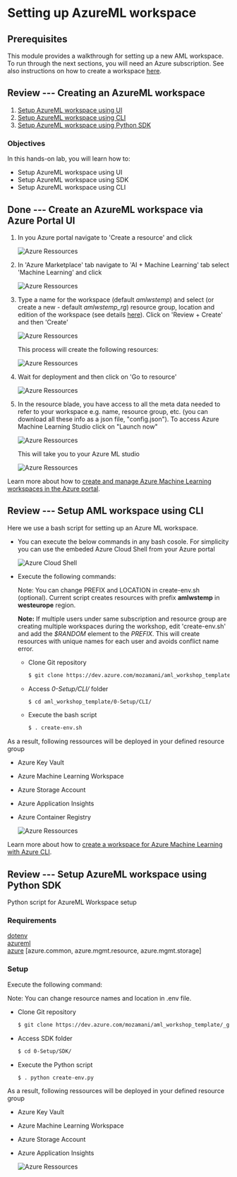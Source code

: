 # Setting up AzureML workspace 

## Prerequisites
This module provides a walkthrough for setting up a new AML workspace. To run through the next sections, you will need an Azure subscription. See also instructions on how to create a workspace [here](https://docs.microsoft.com/en-us/azure/machine-learning/how-to-manage-workspace).

## Review --- Creating an AzureML workspace
1. [Setup AzureML workspace using UI](./UI/README.md)
2. [Setup AzureML workspace using CLI](./CLI/README.md)
3. [Setup AzureML workspace using Python SDK](./SDK/Python/README.md)

### Objectives

In this hands-on lab, you will learn how to:

- Setup AzureML workspace using UI
- Setup AzureML workspace using SDK
- Setup AzureML workspace using CLI

## Done --- Create an AzureML workspace via Azure Portal UI

1. In you Azure portal navigate to 'Create a resource' and click

   ![Azure Ressources](./media/az_portal_0.png)

2. In 'Azure Marketplace' tab navigate to 'AI + Machine Learning' tab select 'Machine Learning' and click

   ![Azure Ressources](./media/az_portal_1.png)

3. Type a name for the workspace (default *amlwstemp*) and select (or create a new - default *amlwstemp_rg*) resource group, location and edition of the workspace (see details [here](https://docs.microsoft.com/en-us/azure/machine-learning/overview-what-is-azure-ml#sku)). Click on 'Review + Create' and then 'Create'

   ![Azure Ressources](./media/az_portal_2.png)

   This process will create the following resources:

   ![Azure Ressources](./media/az_portal_4.png)

4. Wait for deployment and then click on 'Go to resource'  

   ![Azure Ressources](./media/az_portal_3.png)

5. In the resource blade, you have access to all the meta data needed to refer to your workspace e.g. name, resource group, etc. (you can download all these info as a json file, "config.json"). To access Azure Machine Learning Studio click on "Launch now"

   ![Azure Ressources](./media/az_portal_5.png)

   This will take you to your Azure ML studio

   ![Azure Ressources](./media/az_portal_6.png)

Learn more about how to [create and manage Azure Machine Learning workspaces in the Azure portal](https://docs.microsoft.com/en-us/azure/machine-learning/how-to-manage-workspace).


## Review --- Setup AML workspace using CLI 

Here we use a bash script for setting up an Azure ML workspace.

- You can execute the below commands in any bash cosole. For simplicity you can use the embeded Azure Cloud Shell from your Azure portal

  ![Azure Cloud Shell](./media/AzureCloudShell.png)

- Execute the following commands:
  
  Note: You can change PREFIX and LOCATION in create-env.sh (optional). Current script creates resources with prefix **amlwstemp** in **westeurope** region.
  
  **Note:** If multiple users under same subscription and resource group are creating multiple workspaces during the workshop, edit 'create-env.sh' and add the *$RANDOM* element to the *PREFIX*. This will create resources with unique names for each user and avoids conflict name error.
  

   - Clone Git repository
     ```sh
     $ git clone https://dev.azure.com/mozamani/aml_workshop_template/_git/aml_workshop_template
     ``` 
   - Access *0-Setup/CLI/* folder
     ```sh
     $ cd aml_workshop_template/0-Setup/CLI/
     ``` 
   - Execute the bash script
     ```sh
     $ . create-env.sh
     ``` 


As a result, following ressources will be deployed in your defined resource group
* Azure Key Vault
* Azure Machine Learning Workspace
* Azure Storage Account
* Azure Application Insights
* Azure Container Registry

  ![Azure Ressources](./media/DeployedRessources.png)

Learn more about how to [create a workspace for Azure Machine Learning with Azure CLI](https://docs.microsoft.com/en-us/azure/machine-learning/how-to-manage-workspace-cli).

## Review --- Setup AzureML workspace using Python SDK 

Python script for AzureML Workspace setup

### Requirements

[dotenv](https://pypi.org/project/python-dotenv/)  
[azureml](https://docs.microsoft.com/en-us/python/api/overview/azure/ml/install?view=azure-ml-py)  
[azure](https://azure.github.io/azure-sdk/releases/latest/all/python.html) [azure.common, azure.mgmt.resource, azure.mgmt.storage]

### Setup

Execute the following command:

Note: You can change resource names and location in .env file.

 - Clone Git repository
   ```sh
   $ git clone https://dev.azure.com/mozamani/aml_workshop_template/_git/aml_workshop_template
   ``` 
 - Access SDK folder
   ```sh
   $ cd 0-Setup/SDK/
   ``` 
 - Execute the Python script
   ```sh
   $ . python create-env.py
   ```

As a result, following ressources will be deployed in your defined resource group

* Azure Key Vault
* Azure Machine Learning Workspace
* Azure Storage Account
* Azure Application Insights

  ![Azure Ressources](../../CLI/media/DeployedRessources.png)

